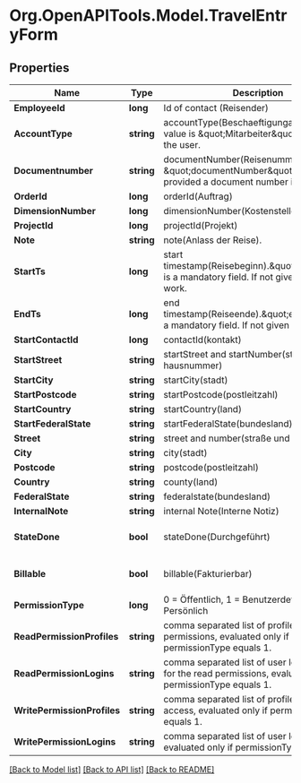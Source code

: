 
# Org.OpenAPITools.Model.TravelEntryForm

## Properties

Name | Type | Description | Notes
------------ | ------------- | ------------- | -------------
**EmployeeId** | **long** | Id of contact (Reisender) | 
**AccountType** | **string** | accountType(Beschaeftigungart). Default value is \&quot;Mitarbeiter\&quot; if not set by the user.  | [optional] 
**Documentnumber** | **string** | documentNumber(Reisenummer). \&quot;documentNumber\&quot; if not provided a document number is generated.  | [optional] 
**OrderId** | **long** | orderId(Auftrag) | [optional] 
**DimensionNumber** | **long** | dimensionNumber(Kostenstelle) | [optional] 
**ProjectId** | **long** | projectId(Projekt) | [optional] 
**Note** | **string** | note(Anlass der Reise). | [optional] 
**StartTs** | **long** | start timestamp(Reisebeginn).\&quot;startTs\&quot; is a mandatory field. If not given it is not work. | 
**EndTs** | **long** | end timestamp(Reiseende).\&quot;endTs\&quot; is a mandatory field. If not given it is not work. | 
**StartContactId** | **long** | contactId(kontakt) | [optional] 
**StartStreet** | **string** | startStreet and startNumber(straße und hausnummer) | [optional] 
**StartCity** | **string** | startCity(stadt) | [optional] 
**StartPostcode** | **string** | startPostcode(postleitzahl) | [optional] 
**StartCountry** | **string** | startCountry(land) | [optional] 
**StartFederalState** | **string** | startFederalState(bundesland) | [optional] 
**Street** | **string** | street and number(straße und Hausnummer) | [optional] 
**City** | **string** | city(stadt) | [optional] 
**Postcode** | **string** | postcode(postleitzahl) | [optional] 
**Country** | **string** | county(land) | [optional] 
**FederalState** | **string** | federalstate(bundesland) | [optional] 
**InternalNote** | **string** | internal Note(Interne Notiz) | [optional] 
**StateDone** | **bool** | stateDone(Durchgeführt) | [optional] [default to false]
**Billable** | **bool** | billable(Fakturierbar) | [optional] [default to false]
**PermissionType** | **long** | 0 &#x3D; Öffentlich, 1 &#x3D; Benutzerdefiniert, 2 &#x3D; Persönlich | [optional] 
**ReadPermissionProfiles** | **string** | comma separated list of profiles for the read permissions, evaluated only if permissionType equals 1. | [optional] 
**ReadPermissionLogins** | **string** | comma separated list of user login emails for the read permissions, evaluated only if permissionType equals 1. | [optional] 
**WritePermissionProfiles** | **string** | comma separated list of profiles for full access, evaluated only if permissionType equals 1. | [optional] 
**WritePermissionLogins** | **string** | comma separated list of user login emails, evaluated only if permissionType equals 1. | [optional] 

[[Back to Model list]](../README.md#documentation-for-models)
[[Back to API list]](../README.md#documentation-for-api-endpoints)
[[Back to README]](../README.md)

